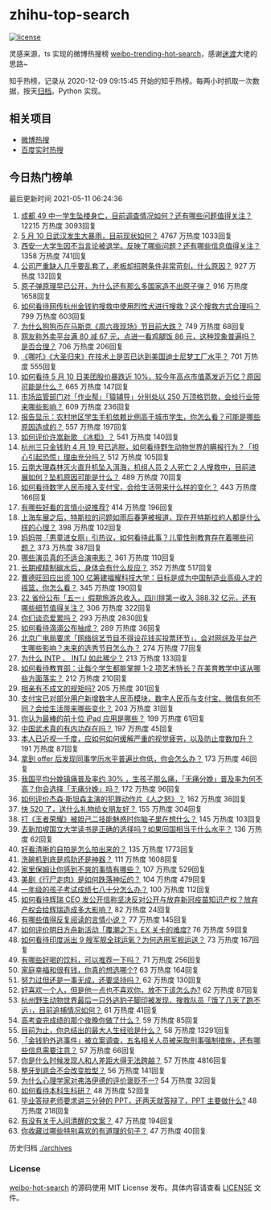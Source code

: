 # zhihu-top-search

[![license](https://img.shields.io/github/license/Arrackisarookie/zhihu-top-search)](https://github.com/Arrackisarookie/zhihu-top-search/blob/master/LICENSE)

灵感来源，ts 实现的微博热搜榜 [weibo-trending-hot-search](https://github.com/justjavac/weibo-trending-hot-search)，感谢[迷渡](https://github.com/justjavac)大佬的思路~

知乎热榜，记录从 2020-12-09 09:15:45 开始的知乎热榜。每两小时抓取一次数据，按天[归档](./archives)。Python 实现。

## 相关项目
+ [微博热搜](https://github.com/Arrackisarookie/weibo-hot-search)
+ [百度实时热搜](https://github.com/Arrackisarookie/baidu-hot-search)

## 今日热门榜单

<!-- Rank Begin -->

最后更新时间 2021-05-11 06:24:36

1. [成都 49 中一学生坠楼身亡，目前调查情况如何？还有哪些问题值得关注？](https://www.zhihu.com/question/458690995) 12215 万热度 3093回复
1. [5 月 10 日武汉发生大暴雨，目前现状如何？](https://www.zhihu.com/question/458694221) 4767 万热度 1033回复
1. [西安一大学生因不当言论被退学，反映了哪些问题？还有哪些信息值得关注？](https://www.zhihu.com/question/458572630) 1358 万热度 741回复
1. [公司严重缺人几乎要乱套了，老板却招聘条件非常苛刻，什么原因？](https://www.zhihu.com/question/458077938) 927 万热度 132回复
1. [原子弹原理早已公开，为什么还有那么多国家造不出原子弹？](https://www.zhihu.com/question/435554563) 916 万热度 1658回复
1. [如何看待网传杭州金钱豹搜救中使用烈性犬进行搜救？这个搜救方式合理吗？](https://www.zhihu.com/question/458486742) 799 万热度 603回复
1. [为什么狗狗币在马斯克《周六夜现场》节目前大跌？](https://www.zhihu.com/question/458505263) 749 万热度 68回复
1. [网友称外卖平台满 80 减 67 元，点进一看鸡腿饭 86 元，这种现象普遍吗？是否合理？](https://www.zhihu.com/question/458657073) 706 万热度 206回复
1. [《哪吒》《大圣归来》在技术上是否已达到美国迪士尼梦工厂水平？](https://www.zhihu.com/question/389058916) 701 万热度 555回复
1. [如何看待 5 月 10 日美团股价暴跌近 10%，较今年高点市值蒸发近万亿？原因可能是什么？](https://www.zhihu.com/question/458673613) 665 万热度 147回复
1. [市场监管部门对「作业帮」「猿辅导」分别处以 250 万顶格罚款，会给行业带来哪些影响？](https://www.zhihu.com/question/458641505) 609 万热度 236回复
1. [报告显示：农村地区学生手机依赖比例高于城市学生，你怎么看？可能是哪些原因造成的？](https://www.zhihu.com/question/458628261) 557 万热度 197回复
1. [如何评价许嵩新歌 《冰柜》？](https://www.zhihu.com/question/458749554) 541 万热度 140回复
1. [杭州三只金钱豹 4 月 19 号已逃脱，如何看待野生动物世界的瞒报行为？「担心引起恐慌」理由充分吗？](https://www.zhihu.com/question/458565862) 512 万热度 105回复
1. [云南大理森林灭火直升机坠入洱海，机组人员 2 人死亡 2 人搜救中，目前进展如何？坠机原因可能是什么？](https://www.zhihu.com/question/458664094) 489 万热度 70回复
1. [如何看待数字人民币接入支付宝，会给生活带来什么样的变化？](https://www.zhihu.com/question/458629505) 443 万热度 166回复
1. [有哪些好看的言情小说推荐?](https://www.zhihu.com/question/378704818) 414 万热度 196回复
1. [上海车展之后，特斯拉的问题如雨后春笋被报道，现在开特斯拉的人都是什么样的心理？](https://www.zhihu.com/question/458585086) 398 万热度 102回复
1. [妈妈带「男童进女厕」引热议，如何看待此事？儿童性别教育存在着哪些问题？](https://www.zhihu.com/question/458384181) 373 万热度 387回复
1. [哪些演员真的不适合演电影？](https://www.zhihu.com/question/451042144) 361 万热度 110回复
1. [长期戒精制碳水后，身体会有什么反应？](https://www.zhihu.com/question/368157736) 352 万热度 517回复
1. [曹德旺回应出资 100 亿筹建福耀科技大学：目标是成为中国制造业高级人才的摇篮，你怎么看？](https://www.zhihu.com/question/458657914) 345 万热度 190回复
1. [22 省份公布「五一」假期旅游总收入，四川排第一收入 388.32 亿元，还有哪些细节值得关注？](https://www.zhihu.com/question/458345276) 306 万热度 322回复
1. [你们谈恋爱累吗？](https://www.zhihu.com/question/399471584) 293 万热度 2830回复
1. [如何看待滴滴公布抽成？](https://www.zhihu.com/question/458266748) 289 万热度 36回复
1. [北京广电局要求「网络综艺节目不得设花钱买投票环节」，会对网综及平台产生哪些影响？未来的选秀节目怎么办？](https://www.zhihu.com/question/458698135) 274 万热度 77回复
1. [为什么 INTP 、 INTJ 如此稀少？](https://www.zhihu.com/question/357147669) 213 万热度 133回复
1. [如何看待教育部：让每个学生都能掌握 1-2 项艺术特长？在美育教学中该从哪些方面落实？](https://www.zhihu.com/question/458077269) 212 万热度 210回复
1. [相亲有不成文的规矩吗?](https://www.zhihu.com/question/453068049) 205 万热度 301回复
1. [支付宝已对部分用户新增数字人民币模块，数字人民币与支付宝、微信有何不同？会给生活带来哪些变化？](https://www.zhihu.com/question/458640901) 203 万热度 31回复
1. [你认为最棒的前十位 iPad 应用是哪些？](https://www.zhihu.com/question/34453138) 199 万热度 61回复
1. [中国武术真的有内功存在吗？](https://www.zhihu.com/question/29086555) 197 万热度 45回复
1. [本人已近视一千度，应如何如何缓解严重的视觉疲劳，以及防止度数加升？](https://www.zhihu.com/question/450542654) 191 万热度 87回复
1. [拿到 offer 后发现同事学历水平普遍比你低，你会怎么办？](https://www.zhihu.com/question/453425750) 173 万热度 46回复
1. [我国平均分娩镇痛普及率约 30% ，生孩子那么痛，「无痛分娩」普及率为何不高？你会选择「无痛分娩」吗？](https://www.zhihu.com/question/458562621) 172 万热度 96回复
1. [如何评价杰森·斯坦森主演的犯罪动作片《人之怒》？](https://www.zhihu.com/question/457101926) 162 万热度 36回复
1. [快 520 了，送什么礼物给女朋友好？](https://www.zhihu.com/question/323989785) 155 万热度 304回复
1. [打《王者荣耀》被妲己二技能魅惑时你脑子里在想什么？](https://www.zhihu.com/question/455738970) 145 万热度 103回复
1. [去新加坡国立大学读书是正确的选择吗？如果回国相当于什么水平？](https://www.zhihu.com/question/415399401) 136 万热度 62回复
1. [好看清晰的自拍是怎么拍出来的？](https://www.zhihu.com/question/267598322) 135 万热度 1773回复
1. [洗碗机到底是鸡肋还是神器？](https://www.zhihu.com/question/336267047) 111 万热度 1608回复
1. [家里保姆让你感到不爽的事情有哪些？](https://www.zhihu.com/question/20554063) 107 万热度 529回复
1. [美剧《行尸走肉》是如何跌落神坛的？](https://www.zhihu.com/question/300658142) 104 万热度 479回复
1. [一年级的孩子考试成绩七八十分怎么办？](https://www.zhihu.com/question/423393543) 100 万热度 112回复
1. [如何看待辉瑞 CEO 发公开信称坚决反对公开与放弃新冠疫苗知识产权？放弃产权会给辉瑞造成多大影响？](https://www.zhihu.com/question/458516995) 82 万热度 24回复
1. [有哪些值得反复阅读的言情小说？](https://www.zhihu.com/question/356734446) 77 万热度 145回复
1. [如何评价明日方舟新活动「覆潮之下」EX 关卡的难度?](https://www.zhihu.com/question/458535466) 76 万热度 59回复
1. [如何看待印度派出 9 艘军舰全球运氧？为何选用军舰运送？](https://www.zhihu.com/question/458210866) 73 万热度 167回复
1. [有哪些好喝的饮料，可以推荐一下吗？](https://www.zhihu.com/question/278942720) 71 万热度 256回复
1. [家庭幸福和很有钱，你真的想选哪个?](https://www.zhihu.com/question/455357456) 63 万热度 164回复
1. [努力过但还是一事无成，还要坚持吗？](https://www.zhihu.com/question/458113819) 62 万热度 130回复
1. [好喜欢一个人，但是他一点也不喜欢你，放不下该怎么办?](https://www.zhihu.com/question/457804417) 62 万热度 87回复
1. [杭州野生动物世界最后一只外逃豹子脚印被发现，搜救队员「饿了几天了跑不远」，目前追捕情况如何？](https://www.zhihu.com/question/458634493) 61 万热度 41回复
1. [高考查完成绩的那个夜晚你做了什么？](https://www.zhihu.com/question/455878400) 59 万热度 85回复
1. [目前为止，你总结出的最大人生经验是什么？](https://www.zhihu.com/question/313830485) 58 万热度 13291回复
1. [「金钱豹外逃事件」被立案调查，五名相关人员被采取刑事强制措施，还有哪些信息需要注意？](https://www.zhihu.com/question/458665171) 57 万热度 66回复
1. [你是什么时候发现人和人差距大得无法跨越？](https://www.zhihu.com/question/28087919) 57 万热度 4816回复
1. [整牙到底会不会改变脸型？](https://www.zhihu.com/question/29078408) 56 万热度 141回复
1. [为什么心理学家对弗洛伊德的评价褒贬不一?](https://www.zhihu.com/question/458001165) 54 万热度 32回复
1. [如何看待本科生科研？](https://www.zhihu.com/question/457315333) 48 万热度 52回复
1. [毕业答辩老师要求讲三分钟的 PPT，还两天就答辩了，PPT 主要做什么?](https://www.zhihu.com/question/391921734) 48 万热度 218回复
1. [有没有关于人间清醒的文案？](https://www.zhihu.com/question/453134964) 47 万热度 194回复
1. [你收藏过哪些特别喜欢的有道理的句子？](https://www.zhihu.com/question/457542614) 47 万热度 40回复
<!-- Rank End -->

历史归档 [./archives](./archives)

### License

[weibo-hot-search](https://github.com/Arrackisarookie/zhihu-top-search) 的源码使用 MIT License 发布。具体内容请查看 [LICENSE](./LICENSE) 文件。
